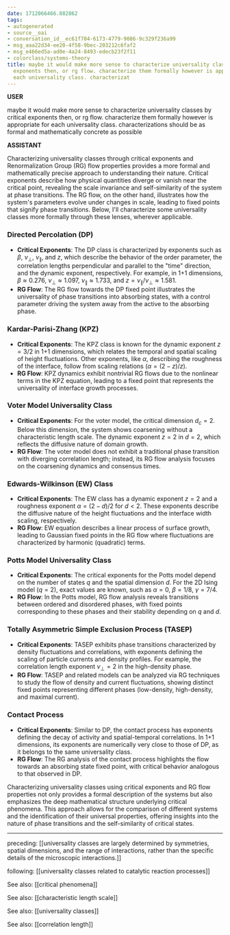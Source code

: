 ```yaml
---
date: 1712066466.882862
tags:
- autogenerated
- source__oai
- conversation_id__ec61f704-6173-4779-9086-9c329f236a99
- msg_aaa22d34-ee20-4f58-9bec-203212c6faf2
- msg_e466ed5a-ad0e-4a24-8493-edecb23f2f11
- colorclass/systems-theory
title: maybe it would make more sense to characterize universality classes by critical
  exponents then, or rg flow. characterize them formally however is appropriate for
  each universality class. characterizat
---
```


**USER**

maybe it would make more sense to characterize universality classes by critical exponents then, or rg flow. characterize them formally however is appropriate for each universality class. characterizations should be as formal and mathematically concrete as possible


**ASSISTANT**

Characterizing universality classes through critical exponents and Renormalization Group (RG) flow properties provides a more formal and mathematically precise approach to understanding their nature. Critical exponents describe how physical quantities diverge or vanish near the critical point, revealing the scale invariance and self-similarity of the system at phase transitions. The RG flow, on the other hand, illustrates how the system's parameters evolve under changes in scale, leading to fixed points that signify phase transitions. Below, I'll characterize some universality classes more formally through these lenses, wherever applicable.

### Directed Percolation (DP)

- **Critical Exponents**: The DP class is characterized by exponents such as $\beta$, $\nu_\perp$, $\nu_\parallel$, and $z$, which describe the behavior of the order parameter, the correlation lengths perpendicular and parallel to the "time" direction, and the dynamic exponent, respectively. For example, in 1+1 dimensions, $\beta \approx 0.276$, $\nu_\perp \approx 1.097$, $\nu_\parallel \approx 1.733$, and $z=\nu_\parallel/\nu_\perp \approx 1.581$.
- **RG Flow**: The RG flow towards the DP fixed point illustrates the universality of phase transitions into absorbing states, with a control parameter driving the system away from the active to the absorbing phase.

### Kardar-Parisi-Zhang (KPZ)

- **Critical Exponents**: The KPZ class is known for the dynamic exponent $z=3/2$ in 1+1 dimensions, which relates the temporal and spatial scaling of height fluctuations. Other exponents, like $\alpha$, describing the roughness of the interface, follow from scaling relations ($\alpha = (2-z)/z$).
- **RG Flow**: KPZ dynamics exhibit nontrivial RG flows due to the nonlinear terms in the KPZ equation, leading to a fixed point that represents the universality of interface growth processes.

### Voter Model Universality Class

- **Critical Exponents**: For the voter model, the critical dimension $d_c = 2$. Below this dimension, the system shows coarsening without a characteristic length scale. The dynamic exponent $z = 2$ in $d = 2$, which reflects the diffusive nature of domain growth.
- **RG Flow**: The voter model does not exhibit a traditional phase transition with diverging correlation length; instead, its RG flow analysis focuses on the coarsening dynamics and consensus times.

### Edwards-Wilkinson (EW) Class

- **Critical Exponents**: The EW class has a dynamic exponent $z = 2$ and a roughness exponent $\alpha = (2-d)/2$ for $d < 2$. These exponents describe the diffusive nature of the height fluctuations and the interface width scaling, respectively.
- **RG Flow**: EW equation describes a linear process of surface growth, leading to Gaussian fixed points in the RG flow where fluctuations are characterized by harmonic (quadratic) terms.

### Potts Model Universality Class

- **Critical Exponents**: The critical exponents for the Potts model depend on the number of states $q$ and the spatial dimension $d$. For the 2D Ising model ($q=2$), exact values are known, such as $\alpha = 0$, $\beta = 1/8$, $\gamma = 7/4$.
- **RG Flow**: In the Potts model, RG flow analysis reveals transitions between ordered and disordered phases, with fixed points corresponding to these phases and their stability depending on $q$ and $d$.

### Totally Asymmetric Simple Exclusion Process (TASEP)

- **Critical Exponents**: TASEP exhibits phase transitions characterized by density fluctuations and correlations, with exponents defining the scaling of particle currents and density profiles. For example, the correlation length exponent $\nu_\perp = 2$ in the high-density phase.
- **RG Flow**: TASEP and related models can be analyzed via RG techniques to study the flow of density and current fluctuations, showing distinct fixed points representing different phases (low-density, high-density, and maximal current).

### Contact Process

- **Critical Exponents**: Similar to DP, the contact process has exponents defining the decay of activity and spatial-temporal correlations. In 1+1 dimensions, its exponents are numerically very close to those of DP, as it belongs to the same universality class.
- **RG Flow**: The RG analysis of the contact process highlights the flow towards an absorbing state fixed point, with critical behavior analogous to that observed in DP.

Characterizing universality classes using critical exponents and RG flow properties not only provides a formal description of the systems but also emphasizes the deep mathematical structure underlying critical phenomena. This approach allows for the comparison of different systems and the identification of their universal properties, offering insights into the nature of phase transitions and the self-similarity of critical states.


---

preceding: [[universality classes are largely determined by symmetries, spatial dimensions, and the range of interactions, rather than the specific details of the microscopic interactions.]]  


following: [[universality classes related to catalytic reaction processes]]

See also: [[critical phenomena]]


See also: [[characteristic length scale]]


See also: [[universality classes]]


See also: [[correlation length]]
